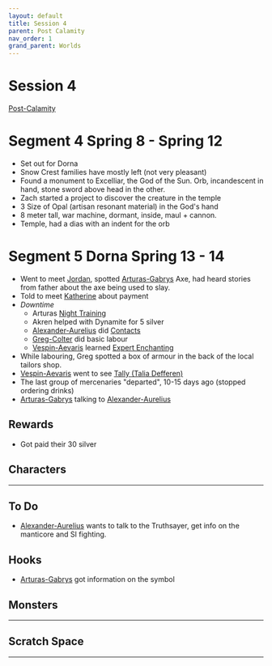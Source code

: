 ```yaml
---
layout: default
title: Session 4
parent: Post Calamity
nav_order: 1
grand_parent: Worlds
---
```

# Session 4
[Post-Calamity](Post-Calamity)

# Segment 4 Spring 8 - Spring 12
* Set out for Dorna
* Snow Crest families have mostly left (not very pleasant)
* Found a monument to Excelliar, the God of the Sun. Orb, incandescent in hand, stone sword above head in the other.
* Zach started a project to discover the creature in the temple
* 3 Size of Opal (artisan resonant material) in the God's hand
* 8 meter tall, war machine, dormant, inside, maul + cannon.
* Temple, had a dias with an indent for the orb

# Segment 5 Dorna Spring 13 - 14
* Went to meet [Jordan](Dorna#Jordan), spotted [Arturas-Gabrys](Arturas-Gabrys) Axe, had heard stories from father about the axe being used to slay.
* Told to meet [Katherine](Dorna#Katherine) about payment
* *Downtime*
	* Arturas [Night Training](../../Activities#Night%20Learning)
	* Akren helped with Dynamite for 5 silver
	* [Alexander-Aurelius](Alexander-Aurelius) did [Contacts](../../Chronicler#Contacts)
	* [Greg-Colter](Greg-Colter) did basic labour
	* [Vespin-Aevaris](Vespin-Aevaris) learned [Expert Enchanting](../../Enchanter#Expert%20Enchanting)
* While labouring, Greg spotted a box of armour in the back of the local tailors shop.
* [Vespin-Aevaris](Vespin-Aevaris) went to see [Tally (Talia Defferen)](Dorna#Tally%20(Talia%20Defferen))
* The last group of mercenaries "departed", 10-15 days ago (stopped ordering drinks)
* [Arturas-Gabrys](Arturas-Gabrys) talking to [Alexander-Aurelius](Alexander-Aurelius)

## Rewards
* Got paid their 30 silver

## Characters
 ---

## To Do
* [Alexander-Aurelius](Alexander-Aurelius) wants to talk to the Truthsayer, get info on the manticore and SI fighting.

## Hooks
* [Arturas-Gabrys](Arturas-Gabrys) got information on the symbol


## Monsters
---

## Scratch Space
---